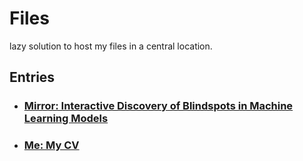 # Files

lazy solution to host my files in a central location.

## Entries

- ### [Mirror: Interactive Discovery of Blindspots in Machine Learning Models](https://xnought.github.io/files/mirror.pdf)
- ### [Me: My CV](https://xnought.github.io/files/me.pdf)
